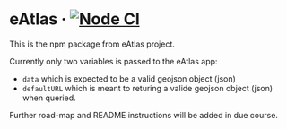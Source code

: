 
# eAtlas · [![Node CI](https://github.com/layik/eAtlas/workflows/Node%20CI/badge.svg?branch=master)](https://github.com/layik/eAtlas/actions?query=workflow%3A%22Node+CI%22)

This is the npm package from eAtlas project.

Currently only two variables is passed to the eAtlas app: 
* `data` which is expected to be a valid geojson object (json) 
* `defaultURL` which is meant to returing a valide geojson object (json) when queried.

Further road-map and README instructions will be added in due course.
